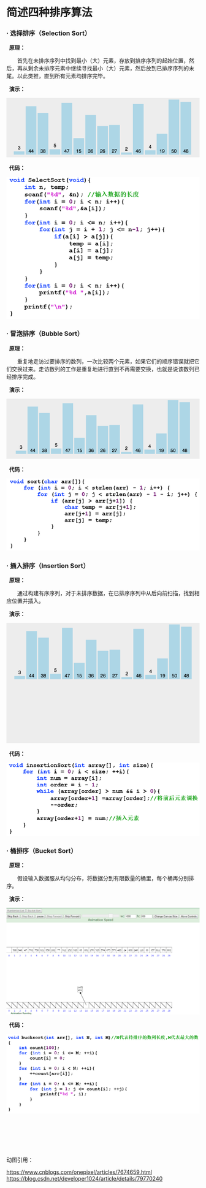 # 简述四种排序算法

### **·** 选择排序（Selection Sort）

&ensp;**原理：**

&emsp;&emsp;首先在未排序序列中找到最小（大）元素，存放到排序序列的起始位置，然后，再从剩余未排序元素中继续寻找最小（大）元素，然后放到已排序序列的末尾。以此类推，直到所有元素均排序完毕。 

&ensp;**演示：**

![](images/02.gif)

&ensp;**代码：**

![](images/06.png)

### **·** 冒泡排序（Bubble Sort）

&ensp;**原理：**

&emsp;&emsp;重复地走访过要排序的数列，一次比较两个元素，如果它们的顺序错误就把它们交换过来。走访数列的工作是重复地进行直到不再需要交换，也就是说该数列已经排序完成。

&ensp;**演示：**

![](images/01.gif)

&ensp;**代码：**

![](images/103.png)

### **·** 插入排序（Insertion Sort）

&ensp;**原理：**

&emsp;&emsp;通过构建有序序列，对于未排序数据，在已排序序列中从后向前扫描，找到相应位置并插入。

&ensp;**演示：**

![](images/03.gif)

&ensp;**代码：**

![](images/102.png)

### **·** 桶排序（Bucket Sort）

&ensp;**原理：**

&emsp;&emsp;假设输入数据服从均匀分布，将数据分到有限数量的桶里，每个桶再分别排序。

&ensp;**演示：**

![](images/04.gif)

&ensp;**代码：**

![](images/05.png)

&ensp;

&ensp;

&ensp;

动图引用：

https://www.cnblogs.com/onepixel/articles/7674659.html
https://blog.csdn.net/developer1024/article/details/79770240